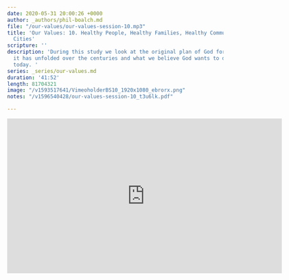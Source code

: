 ```yaml
---
date: 2020-05-31 20:00:26 +0000
author: _authors/phil-boalch.md
file: "/our-values/our-values-session-10.mp3"
title: 'Our Values: 10. Healthy People, Healthy Families, Healthy Communities, Healthy
  Cities'
scripture: ''
description: 'During this study we look at the original plan of God for mankind, how
  it has unfolded over the centuries and what we believe God wants to do in our world
  today. '
series: _series/our-values.md
duration: '41:52'
length: 81704321
image: "/v1593517641/VimeoholderBS10_1920x1080_ebrorx.png"
notes: "/v1596540428/our-values-session-10_t3u6lk.pdf"

---
```

<iframe src="https://player.vimeo.com/video/431779111" width="640" height="360" frameborder="0" allow="autoplay; fullscreen" allowfullscreen></iframe>